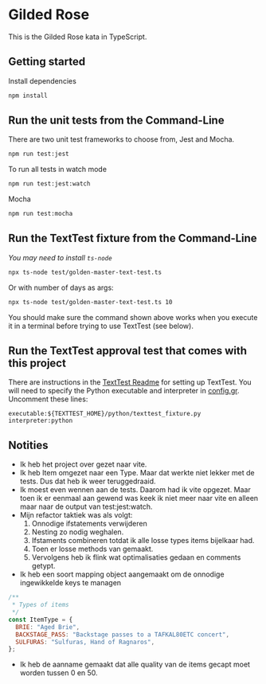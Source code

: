 # Gilded Rose

This is the Gilded Rose kata in TypeScript.

## Getting started

Install dependencies

```sh
npm install
```

## Run the unit tests from the Command-Line

There are two unit test frameworks to choose from, Jest and Mocha.

```sh
npm run test:jest
```

To run all tests in watch mode

```sh
npm run test:jest:watch
```

Mocha

```sh
npm run test:mocha
```


## Run the TextTest fixture from the Command-Line

_You may need to install `ts-node`_

```sh
npx ts-node test/golden-master-text-test.ts
```

Or with number of days as args:
```sh
npx ts-node test/golden-master-text-test.ts 10
```

You should make sure the command shown above works when you execute it in a terminal before trying to use TextTest (see below).


## Run the TextTest approval test that comes with this project

There are instructions in the [TextTest Readme](../texttests/README.md) for setting up TextTest. You will need to specify the Python executable and interpreter in [config.gr](../texttests/config.gr). Uncomment these lines:

    executable:${TEXTTEST_HOME}/python/texttest_fixture.py
    interpreter:python

## Notities

- Ik heb het project over gezet naar vite.
- Ik heb Item omgezet naar een Type. Maar dat werkte niet lekker met de tests. Dus dat heb ik weer teruggedraaid.
- Ik moest even wennen aan de tests. Daarom had ik vite opgezet. Maar toen ik er eenmaal aan gewend was keek ik niet meer naar vite en alleen maar naar de output van test:jest:watch.
- Mijn refactor taktiek was als volgt:
    1. Onnodige ifstatements verwijderen
    2. Nesting zo nodig weghalen.
    3. Ifstaments combineren totdat ik alle losse types items bijelkaar had. 
    4. Toen er losse methods van gemaakt.
    5. Vervolgens heb ik flink wat optimalisaties gedaan en comments getypt.
- Ik heb een soort mapping object aangemaakt om de onnodige ingewikkelde keys te managen
```js
/**
 * Types of items
 */
const ItemType = {
  BRIE: "Aged Brie",
  BACKSTAGE_PASS: "Backstage passes to a TAFKAL80ETC concert",
  SULFURAS: "Sulfuras, Hand of Ragnaros",
};
```
- Ik heb de aanname gemaakt dat alle quality van de items gecapt moet worden tussen 0 en 50.